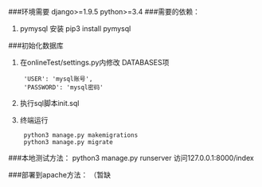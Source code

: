 ###环境需要
django>=1.9.5 python>=3.4
###需要的依赖：
1. pymysql 安装 pip3 install pymysql

###初始化数据库
1. 在onlineTest/settings.py内修改 DATABASES项

        'USER': 'mysql账号',
        'PASSWORD': 'mysql密码'

2. 执行sql脚本init.sql
3. 终端运行

        python3 manage.py makemigrations
        python3 manage.py migrate

###本地测试方法：
python3 manage.py runserver 访问127.0.0.1:8000/index

###部署到apache方法：
（暂缺